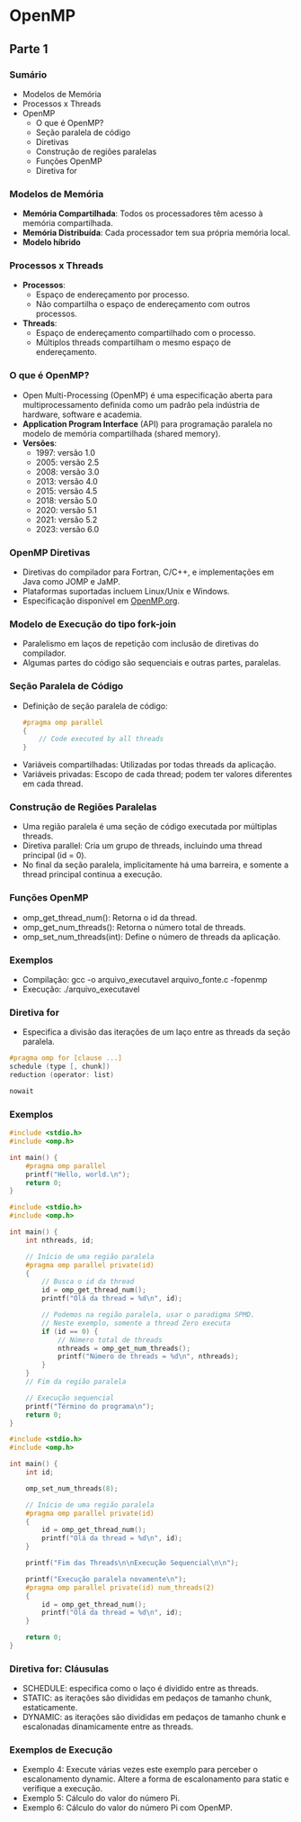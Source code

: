 # OpenMP

## Parte 1

### Sumário
- Modelos de Memória
- Processos x Threads
- OpenMP
  - O que é OpenMP?
  - Seção paralela de código
  - Diretivas
  - Construção de regiões paralelas
  - Funções OpenMP
  - Diretiva for

### Modelos de Memória
- **Memória Compartilhada**: Todos os processadores têm acesso à memória compartilhada.
- **Memória Distribuída**: Cada processador tem sua própria memória local.
- **Modelo híbrido**

### Processos x Threads
- **Processos**:
  - Espaço de endereçamento por processo.
  - Não compartilha o espaço de endereçamento com outros processos.
- **Threads**:
  - Espaço de endereçamento compartilhado com o processo.
  - Múltiplos threads compartilham o mesmo espaço de endereçamento.

### O que é OpenMP?
- Open Multi-Processing (OpenMP) é uma especificação aberta para multiprocessamento definida como um padrão pela indústria de hardware, software e academia.
- **Application Program Interface** (API) para programação paralela no modelo de memória compartilhada (shared memory).
- **Versões**:
  - 1997: versão 1.0
  - 2005: versão 2.5
  - 2008: versão 3.0
  - 2013: versão 4.0
  - 2015: versão 4.5
  - 2018: versão 5.0
  - 2020: versão 5.1
  - 2021: versão 5.2
  - 2023: versão 6.0

### OpenMP Diretivas
- Diretivas do compilador para Fortran, C/C++, e implementações em Java como JOMP e JaMP.
- Plataformas suportadas incluem Linux/Unix e Windows.
- Especificação disponível em [OpenMP.org](http://openmp.org/wp/).

### Modelo de Execução do tipo fork-join
- Paralelismo em laços de repetição com inclusão de diretivas do compilador.
- Algumas partes do código são sequenciais e outras partes, paralelas.

### Seção Paralela de Código
- Definição de seção paralela de código:
  ```c
  #pragma omp parallel
  {
      // Code executed by all threads
  }
  ```
- Variáveis compartilhadas: Utilizadas por todas threads da aplicação.
- Variáveis privadas: Escopo de cada thread; podem ter valores diferentes em cada thread.

### Construção de Regiões Paralelas

- Uma região paralela é uma seção de código executada por múltiplas threads.
- Diretiva parallel: Cria um grupo de threads, incluindo uma thread principal (id = 0).
- No final da seção paralela, implicitamente há uma barreira, e somente a thread principal continua a execução.

### Funções OpenMP

- omp_get_thread_num(): Retorna o id da thread.
- omp_get_num_threads(): Retorna o número total de threads.
- omp_set_num_threads(int): Define o número de threads da aplicação.

### Exemplos

- Compilação: gcc -o arquivo_executavel arquivo_fonte.c -fopenmp
- Execução: ./arquivo_executavel

### Diretiva for

- Especifica a divisão das iterações de um laço entre as threads da seção paralela.

```c
#pragma omp for [clause ...]
schedule (type [, chunk])
reduction (operator: list)

nowait
```

### Exemplos

```c
#include <stdio.h>
#include <omp.h>

int main() {
    #pragma omp parallel
    printf("Hello, world.\n");
    return 0;
}
```
```c
#include <stdio.h>
#include <omp.h>

int main() {
    int nthreads, id;

    // Início de uma região paralela
    #pragma omp parallel private(id)
    {
        // Busca o id da thread
        id = omp_get_thread_num();
        printf("Olá da thread = %d\n", id);

        // Podemos na região paralela, usar o paradigma SPMD.
        // Neste exemplo, somente a thread Zero executa
        if (id == 0) {
            // Número total de threads
            nthreads = omp_get_num_threads();
            printf("Número de threads = %d\n", nthreads);
        }
    }
    // Fim da região paralela

    // Execução sequencial
    printf("Término do programa\n");
    return 0;
}

```

```c
#include <stdio.h>
#include <omp.h>

int main() {
    int id;

    omp_set_num_threads(8);

    // Início de uma região paralela
    #pragma omp parallel private(id)
    {
        id = omp_get_thread_num();
        printf("Olá da thread = %d\n", id);
    }

    printf("Fim das Threads\n\nExecução Sequencial\n\n");

    printf("Execução paralela novamente\n");
    #pragma omp parallel private(id) num_threads(2)
    {
        id = omp_get_thread_num();
        printf("Olá da thread = %d\n", id);
    }

    return 0;
}
```

### Diretiva for: Cláusulas

- SCHEDULE: especifica como o laço é dividido entre as threads.
- STATIC: as iterações são divididas em pedaços de tamanho chunk, estaticamente.
- DYNAMIC: as iterações são divididas em pedaços de tamanho chunk e escalonadas dinamicamente entre as threads.

### Exemplos de Execução

- Exemplo 4: Execute várias vezes este exemplo para perceber o escalonamento dynamic. Altere a forma de escalonamento para static e verifique a execução.
- Exemplo 5: Cálculo do valor do número Pi.
- Exemplo 6: Cálculo do valor do número Pi com OpenMP.

